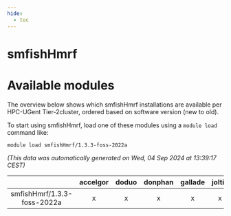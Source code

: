 ```yaml
---
hide:
  - toc
---
```


smfishHmrf
==========

# Available modules


The overview below shows which smfishHmrf installations are available per HPC-UGent Tier-2cluster, ordered based on software version (new to old).

To start using smfishHmrf, load one of these modules using a `module load` command like:

```shell
module load smfishHmrf/1.3.3-foss-2022a
```

*(This data was automatically generated on Wed, 04 Sep 2024 at 13:39:17 CEST)*  

| |accelgor|doduo|donphan|gallade|joltik|shinx|skitty|
| :---: | :---: | :---: | :---: | :---: | :---: | :---: | :---: |
|smfishHmrf/1.3.3-foss-2022a|x|x|x|x|x|-|x|
